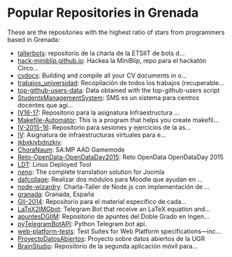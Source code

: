 # Popular Repositories in Grenada

These are the repositories with the highest ratio of stars from programmers based in Grenada:

- [tallerbots](https://github.com/terceranexus6/tallerbots): repositorio de la charla de la ETSIIT de bots d...
- [hack-miniblip.github.io](https://github.com/hack-miniblip/hack-miniblip.github.io): Hackea la MiniBlip, repo para el hackatón Circo...
- [cvdocs](https://github.com/robertomagan/cvdocs): Building and compile all your CV documents in o...
- [trabajos_universidad](https://github.com/germaaan/trabajos_universidad): Recopilación de todos los trabajos (recuperable...
- [top-github-users-data](https://github.com/JJ/top-github-users-data): Data obtained with the top-github-users script
- [StudentsManagementSystem](https://github.com/ButterFlyDevs/StudentsManagementSystem): SMS es un sistema para centros docentes que agi...
- [IV16-17](https://github.com/JJ/IV16-17): Repositorio para la asignatura Infraestructura ...
- [Makefile-Automator](https://github.com/jesusjimsa/Makefile-Automator): This is a program that helps you create makefil...
- [IV-2015-16](https://github.com/JJ/IV-2015-16): Repositorio para sesiones y ejercicios de la as...
- [IV](https://github.com/JJ/IV): Asignatura de infraestructuras virtuales para e...
- [jkbxkjvbdnzkjv](https://github.com/patros9/jkbxkjvbdnzkjv): 
- [ChoraNaum](https://github.com/rafasanjuan/ChoraNaum): SA:MP AAD Gamemode
- [Reto-OpenData-OpenDataDay2015](https://github.com/renatolrr/Reto-OpenData-OpenDataDay2015): Reto OpenData OpenDataDay 2015
- [LDT](https://github.com/freelinuxdistrodeployed/LDT): Linux Deployed Tool 
- [neno](https://github.com/Jensen-Technologies/neno): The complete translation solution for Joomla
- [dafcollage](https://github.com/seiya64/dafcollage): Realizar dos módulos para Moodle que ayudan en ...
- [node-wizardry](https://github.com/angrykoala/node-wizardry): Charla-Taller de Node.js con implementación de ...
- [granada](https://github.com/beerjs/granada): Granada, España
- [GII-2014](https://github.com/JJ/GII-2014): Repositorio para el material específico de cada...
- [LaTeX2IMGbot](https://github.com/analca3/LaTeX2IMGbot): Telegram Bot that receive an LaTeX equation and...
- [apuntesDGIIM](https://github.com/libreim/apuntesDGIIM): Repositorio de apuntes del Doble Grado en Ingen...
- [pyTelegramBotAPI](https://github.com/eternnoir/pyTelegramBotAPI): Python Telegram bot api.
- [web-platform-tests](https://github.com/w3c/web-platform-tests): Test Suites for Web Platform specifications—inc...
- [ProyectoDatosAbiertos](https://github.com/germaaan/ProyectoDatosAbiertos): Proyecto sobre datos abiertos de la UGR
- [BrainStudio](https://github.com/ButterFlyDevs/BrainStudio): Repositorio de la segunda aplicación móvil para...
